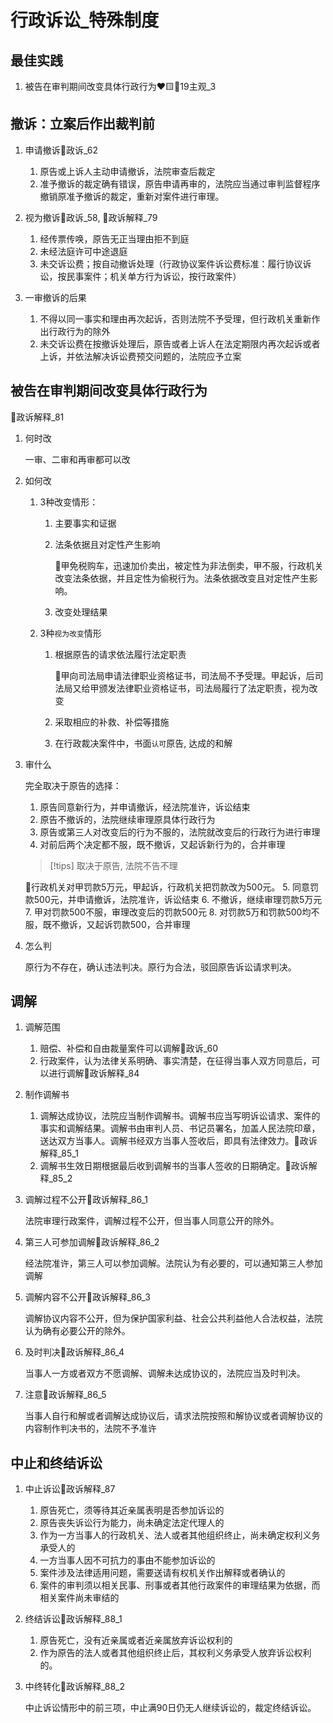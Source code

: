 # 行政诉讼_特殊制度

## 最佳实践



1. 被告在审判期间改变具体行政行为❤️🟨🚪19主观_3



## 撤诉：立案后作出裁判前

1. 申请撤诉🚪政诉_62

    1. 原告或上诉人主动申请撤诉，法院审查后裁定
    2. 准予撤诉的裁定确有错误，原告申请再审的，法院应当通过审判监督程序撤销原准予撤诉的裁定，重新对案件进行审理。

2. 视为撤诉🚪政诉_58, 🚪政诉解释_79

    1. 经传票传唤，原告无正当理由拒不到庭
    2. 未经法庭许可中途退庭
    3. 未交诉讼费；按自动撤诉处理（行政协议案件诉讼费标准：履行协议诉讼，按民事案件；机关单方行为诉讼，按行政案件）

3. 一审撤诉的后果
    1. 不得以同一事实和理由再次起诉，否则法院不予受理，但行政机关重新作出行政行为的除外
    2. 未交诉讼费在按撤诉处理后，原告或者上诉人在法定期限内再次起诉或者上诉，并依法解决诉讼费预交问题的，法院应予立案

## 被告在审判期间改变具体行政行为
🚪政诉解释_81

1. 何时改

    一审、二审和再审都可以改

1. 如何改

    1. 3种改变情形：
        1. 主要事实和证据
        2. 法条依据且对定性产生影响
        
            🍐甲免税购车，迅速加价卖出，被定性为非法倒卖，甲不服，行政机关改变法条依据，并且定性为偷税行为。法条依据改变且对定性产生影响。

        3. 改变处理结果

    2. 3种`视为改变`情形
        1. 根据原告的请求依法履行法定职责
        
            🍐甲向司法局申请法律职业资格证书，司法局不予受理。甲起诉，后司法局又给甲颁发法律职业资格证书，司法局履行了法定职责，视为改变

        2. 采取相应的补救、补偿等措施
        3. 在行政裁决案件中，书面`认可`原告, 达成的和解

2. 审什么

    完全取决于原告的选择：
    1. 原告同意新行为，并申请撤诉，经法院准许，诉讼结束
    2. 原告不撤诉的，法院继续审理原具体行政行为
    3. 原告或第三人对改变后的行为不服的，法院就改变后的行政行为进行审理
    4. 对前后两个决定都不服，既不撤诉，又起诉新行为的，合并审理

    > [!tips]
    > 取决于原告, 法院不告不理
    
    🍐行政机关对甲罚款5万元，甲起诉，行政机关把罚款改为500元。
    5. 同意罚款500元，并申请撤诉，法院准许，诉讼结束
    6. 不撤诉，继续审理罚款5万元
    7. 甲对罚款500不服，审理改变后的罚款500元
    8. 对罚款5万和罚款500均不服，既不撤诉，又起诉罚款500，合并审理

3. 怎么判

    原行为不存在，确认违法判决。原行为合法，驳回原告诉讼请求判决。


## 调解

1. 调解范围
    
    1. 赔偿、补偿和自由裁量案件可以调解🚪政诉_60
    2. 行政案件，认为法律关系明确、事实清楚，在征得当事人双方同意后，可以进行调解🚪政诉解释_84

2. 制作调解书
    
    1. 调解达成协议，法院应当制作调解书。调解书应当写明诉讼请求、案件的事实和调解结果。调解书由审判人员、书记员署名，加盖人民法院印章，送达双方当事人。调解书经双方当事人签收后，即具有法律效力。🚪政诉解释_85_1
    2. 调解书生效日期根据最后收到调解书的当事人签收的日期确定。🚪政诉解释_85_2

3. 调解过程不公开🚪政诉解释_86_1
    
    法院审理行政案件，调解过程不公开，但当事人同意公开的除外。

4. 第三人可参加调解🚪政诉解释_86_2

    经法院准许，第三人可以参加调解。法院认为有必要的，可以通知第三人参加调解

5. 调解内容不公开🚪政诉解释_86_3

    调解协议内容不公开，但为保护国家利益、社会公共利益他人合法权益，法院认为确有必要公开的除外。

6. 及时判决🚪政诉解释_86_4

    当事人一方或者双方不愿调解、调解未达成协议的，法院应当及时判决。

7. 注意🚪政诉解释_86_5

    当事人自行和解或者调解达成协议后，请求法院按照和解协议或者调解协议的内容制作判决书的，法院不予准许

## 中止和终结诉讼

1. 中止诉讼🚪政诉解释_87

    1. 原告死亡，须等待其近亲属表明是否参加诉讼的
    2. 原告丧失诉讼行为能力，尚未确定法定代理人的
    3. 作为一方当事人的行政机关、法人或者其他组织终止，尚未确定权利义务承受人的
    4. 一方当事人因不可抗力的事由不能参加诉讼的
    5. 案件涉及法律适用问题，需要送请有权机关作出解释或者确认的
    6. 案件的审判须以相关民事、刑事或者其他行政案件的审理结果为依据，而相关案件尚未审结的

1. 终结诉讼🚪政诉解释_88_1

    1. 原告死亡，没有近亲属或者近亲属放弃诉讼权利的
    1. 作为原告的法人或者其他组织终止后，其权利义务承受人放弃诉讼权利的。

1. 中终转化🚪政诉解释_88_2

    中止诉讼情形中的前三项，中止满90日仍无人继续诉讼的，裁定终结诉讼。


